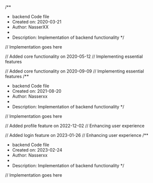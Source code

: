 /**
 * backend Code file
 * Created on: 2020-03-21
 * Author: NasserXX
 *
 * Description: Implementation of backend functionality
 */
 
// Implementation goes here


// Added core functionality on 2020-05-12
// Implementing essential features

// Added core functionality on 2020-09-09
// Implementing essential features
/**
 * backend Code file
 * Created on: 2021-08-20
 * Author: Nasserxx
 *
 * Description: Implementation of backend functionality
 */
 
// Implementation goes here


// Added profile feature on 2022-12-02
// Enhancing user experience

// Added login feature on 2023-01-26
// Enhancing user experience
/**
 * backend Code file
 * Created on: 2023-02-24
 * Author: Nasserxx
 *
 * Description: Implementation of backend functionality
 */
 
// Implementation goes here

